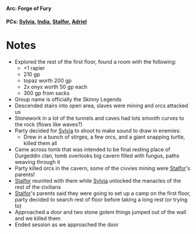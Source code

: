 #### Arc: Forge of Fury
#### PCs: [Sylvia](PCs/Past/Sylvia.md), [India](PCs/Current/India.md), [Stalfor](PCs/Current/Stalfor.md), [Adriel](PCs/Current/Adriel.md)

# Notes
- Explored the rest of the first floor, found a room with the following:
	- +1 rapier
	- 210 gp
	- topaz worth 200 gp
	- 2x onyx worth 50 gp each
	- 300 gp from sacks
- Group name is officially the Skinny Legends
- Descended stairs into open area, slaves were mining and orcs attacked us
- Stonework in a lot of the tunnels and caves had lots smooth curves to the rock (flows like waves?)
- Party decided for [Sylvia](PCs/Past/Sylvia.md) to shoot to make sound to draw in enemies:
	- Drew in a bunch of stirges, a few orcs, and a giant snapping turtle, killed them all
- Came across tomb that was intended to be final resting place of Durgeddin clan, tomb overlooks big cavern filled with fungus, paths weaving through it
- Party killed orcs in the cavern, some of the civvies mining were [Stalfor](PCs/Current/Stalfor.md)'s parents!
- [Stalfor](PCs/Current/Stalfor.md) reunited with them while [Sylvia](PCs/Past/Sylvia.md) unlocked the manacles of the rest of the civilians
- [Stalfor](PCs/Current/Stalfor.md)'s parents said they were going to set up a camp on the first floor, party decided to search rest of floor before taking a long rest (or trying to)
- Approached a door and two stone golem things jumped out of the wall and we killed them
- Ended session as we approached the door